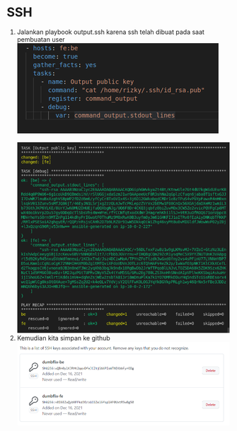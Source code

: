 # SSH

1. Jalankan playbook output.ssh karena ssh telah dibuat pada saat pembuatan user
   <br>
   <img src=".image/1.PNG">
   <br>
   <br>
   <img src=".image/2.PNG">
   <br>
2. Kemudian kita simpan ke github
    <br>
   <img src=".image/3.PNG">
   <br>
   